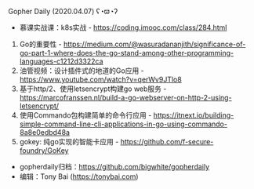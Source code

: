 Gopher Daily (2020.04.07) ʕ◔ϖ◔ʔ

* 慕课实战课：k8s实战 - https://coding.imooc.com/class/284.html

1. Go的重要性 - https://medium.com/@wasuradananjith/significance-of-go-part-1-where-does-the-go-stand-among-other-programming-languages-c1212d3322ca
2. 油管视频：设计插件式的地道的Go应用 - https://www.youtube.com/watch?v=qerWv9JTlo8
3. 基于http/2、使用letsencrypt构建go web服务 - https://marcofranssen.nl/build-a-go-webserver-on-http-2-using-letsencrypt/
4. 使用Commando包构建简单的命令行应用 - https://itnext.io/building-simple-command-line-cli-applications-in-go-using-commando-8a8e0edbd48a
5. gokey: 纯go实现的智能卡应用 - https://github.com/f-secure-foundry/GoKey

* gopherdaily归档：https://github.com/bigwhite/gopherdaily
* 编辑：Tony Bai (https://tonybai.com)
